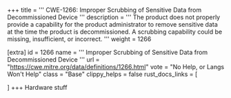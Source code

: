 +++
title = '''
CWE-1266: Improper Scrubbing of Sensitive Data from Decommissioned Device
'''
description	= '''
The product does not properly provide a capability for the product administrator to remove sensitive data at the time the product is decommissioned. A scrubbing capability could be missing, insufficient, or incorrect.
'''
weight = 1266

[extra]
id = 1266
name = '''
Improper Scrubbing of Sensitive Data from Decommissioned Device
'''
url = "https://cwe.mitre.org/data/definitions/1266.html"
vote = "No Help, or Langs Won't Help"
class = "Base"
clippy_helps = false
rust_docs_links = [
	
]
+++
Hardware stuff